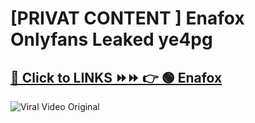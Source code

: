
 # [PRIVAT CONTENT ] Enafox Onlyfans Leaked ye4pg

## <h2><a href="https://clipsfans.com/Enafox&ref=git">🔗 Click to LINKS ⏩⏩ 👉 🟢 Enafox </a></h2>

<a href="https://clipsfans.com/Enafox&ref=git" rel="nofollow" data-target="animated-image.originalLink"><img src="https://i.ibb.co.com/xMMVF88/686577567.gif" alt="Viral Video Original" style="max-width: 100%; display: inline-block;" data-target="animated-image.originalImage"></a>

